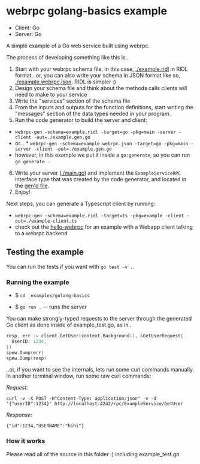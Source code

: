 webrpc golang-basics example
============================

* Client: Go
* Server: Go

A simple example of a Go web service built using webrpc.

The process of developing something like this is..

1. Start with your webrpc schema file, in this case, [./example.ridl](./example.ridl) in RIDL format.. or,
you can also write your schema in JSON format like so, [./example.webrpc.json](./example.webrpc.json). RIDL is simpler :)
2. Design your schema file and think about the methods calls clients will need to make
to your service
3. Write the "services" section of the schema file
4. From the inputs and outputs for the function definitions, start writing the "messages"
section of the data types needed in your program.
5. Run the code generator to build the server and client:
  * `webrpc-gen -schema=example.ridl -target=go -pkg=main -server -client -out=./example.gen.go`
  * or...   * `webrpc-gen -schema=example.webrpc.json -target=go -pkg=main -server -client -out=./example.gen.go`
  * however, in this example we put it inside a `go:generate`, so you can run `go generate .`
6. Write your server ([./main.go](./main.go)) and implement the `ExampleServiceRPC` interface type
that was created by the code generator, and located in the [gen'd file](./example.gen.go).
7. Enjoy!

Next steps, you can generate a Typescript client by running:
* `webrpc-gen -schema=example.ridl -target=ts -pkg=example -client -out=./example-client.ts`
* check out the [hello-webrpc](../hello-webrpc) for an example with a Webapp client talking to a webrpc backend


## Testing the example

You can run the tests if you want with `go test -v .`.


### Running the example

* $ `cd _examples/golang-basics`

* $ `go run .` -- runs the server

You can make strongly-typed requests to the server through the generated Go client
as done inside of example_test.go, as in..

```go
resp, err := client.GetUser(context.Background(), &GetUserRequest{
  UserID: 1234,
})
spew.Dump(err)
spew.Dump(resp)
```

..or, if you want to see the internals, lets run some curl commands manually. In another terminal
window, run some raw curl commands:

*Request:*
```
curl -v -X POST -H"Content-Type: application/json" -v -d '{"userID":1234}' http://localhost:4242/rpc/ExampleService/GetUser
```

*Response:*
```
{"id":1234,"USERNAME":"hihi"}
```


### How it works

Please read all of the source in this folder :) including example_test.go
